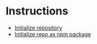 # Instructions

- [Initialize repository](./initialize-repo.md) 
- [Initialize repo as npm package](./initialize-npm-project.md)